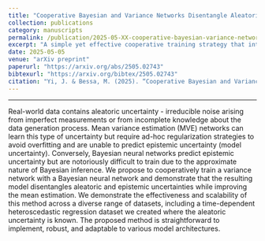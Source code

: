 ```yaml
---
title: "Cooperative Bayesian and Variance Networks Disentangle Aleatoric and Epistemic Uncertainties"
collection: publications
category: manuscripts
permalink: /publication/2025-05-XX-cooperative-bayesian-variance-networks
excerpt: "A simple yet effective cooperative training strategy that integrates a Variance estimation network with a Bayesian neural network, achieving accurate mean prediction while disentangling aleatoric and epistemic uncertainties."
date: 2025-05-05
venue: "arXiv preprint"
paperurl: "https://arxiv.org/abs/2505.02743"
bibtexurl: "https://arxiv.org/bibtex/2505.02743"
citation: "Yi, J. & Bessa, M. (2025). “Cooperative Bayesian and Variance Networks Disentangle Aleatoric and Epistemic Uncertainties.” *arXiv preprint arXiv:2505.02743*."
---
```


---

Real-world data contains aleatoric uncertainty - irreducible noise arising from imperfect measurements or from incomplete knowledge about the data generation process. Mean variance estimation (MVE) networks can learn this type of uncertainty but require ad-hoc regularization strategies to avoid overfitting and are unable to predict epistemic uncertainty (model uncertainty). Conversely, Bayesian neural networks predict epistemic uncertainty but are notoriously difficult to train due to the approximate nature of Bayesian inference. We propose to cooperatively train a variance network with a Bayesian neural network and demonstrate that the resulting model disentangles aleatoric and epistemic uncertainties while improving the mean estimation. We demonstrate the effectiveness and scalability of this method across a diverse range of datasets, including a time-dependent heteroscedastic regression dataset we created where the aleatoric uncertainty is known. The proposed method is straightforward to implement, robust, and adaptable to various model architectures.